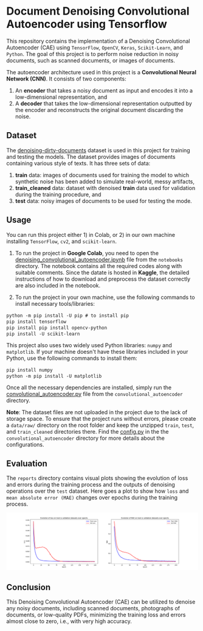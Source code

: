 # Document Denoising Convolutional Autoencoder using Tensorflow

This repository contains the implementation of a Denoising Convolutional Autoencoder (CAE) using `TensorFlow`, `OpenCV`, `Keras`, `Scikit-Learn`, and `Python`. The goal of this project is to perform noise reduction in noisy documents, such as scanned documents, or images of documents.

The autoencoder architecture used in this project is a **Convolutional Neural Network (CNN)**. It consists of two components:
1. An **encoder** that takes a noisy document as input and encodes it into a low-dimensional representation, and
2. A **decoder** that takes the low-dimensional representation outputted by the encoder and reconstructs the original document discarding the noise.

## Dataset

The [denoising-dirty-documents](https://www.kaggle.com/competitions/denoising-dirty-documents/data) dataset is used in this project for training and testing the models. The dataset provides images of documents containing various style of texts. It has three sets of data:

1. __train__ data: images of documents used for training the model to which synthetic noise has been added to simulate real-world, messy artifacts, 
2. __train_cleaned__ data: dataset with denoised __train__ data used for validation during the training procedure, and
3. __test__ data: noisy images of documents to be used for testing the mode.

## Usage

You can run this project either 1) in Colab, or 2) in our own machine installing `TensorFlow`, `cv2`, and `scikit-learn`.  

1. To run the project in **Google Colab**, you need to open the [denoising_convolutional_autoencoder.ipynb](https://github.com/kayanmorshed/Document-Denoising-Convolutional-Autoencoder-using-Tensorflow/tree/main/notebooks) file from the `notebooks` directory. The notebook contains all the required codes along with suitable comments. Since the datate is hosted in **Kaggle**, the detailed instructions of how to download and preprocess the dataset correctly are also included in the notebook.    

2. To run the project in your own machine, use the following commands to install necessary tools/libraries:

```
python -m pip install -U pip # to install pip
pip install tensorflow
pip install pip install opencv-python
pip install -U scikit-learn
```

This project also uses two widely used Python libraries: `numpy` and `matplotlib`. If your machine doesn't have these libraries included in your Python, use the following commands to install them: 
```
pip install numpy
python -m pip install -U matplotlib
```
Once all the necessary dependencies are installed, simply run the [convolutional_autoencoder.py](https://github.com/kayanmorshed/Document-Denoising-Convolutional-Autoencoder-using-Tensorflow/blob/main/convolutional_autoencoder/convolutional_autoencoder.py) file from the `convolutional_autoencoder` directory.

**Note**: The dataset files are not uploaded in the project due to the lack of storage space. To ensure that the project runs without errors, please create a `data/raw/` directory on the root folder and keep the unzipped `train`, `test`, and `train_cleaned` directories there. Find the [config.py](https://github.com/kayanmorshed/Document-Denoising-Convolutional-Autoencoder-using-Tensorflow/blob/main/convolutional_autoencoder/config/config.py) in the the `convolutional_autoencoder` directory for more details about the configurations. 

## Evaluation

The `reports` directory contains visual plots showing the evolution of loss and errors during the training process and the outputs of denoising operations over the `test` dataset. Here goes a plot to show how `loss` and `mean absolute error (MAE)` changes over epochs during the training process.

![Change of loss on train and validation (train_cleaned) datasets over epochs](https://github.com/kayanmorshed/Document-Denoising-Convolutional-Autoencoder-using-Tensorflow/blob/main/reports/error_evaluations_on_epochs.png)


## Conclusion

This Denoising Convolutional Autoencoder (CAE) can be utilized to denoise any noisy documents, including scanned documents, photographs of documents, or low-quality PDFs, minimizing the training loss and errors almost close to zero, i.e., with very high accuracy.
